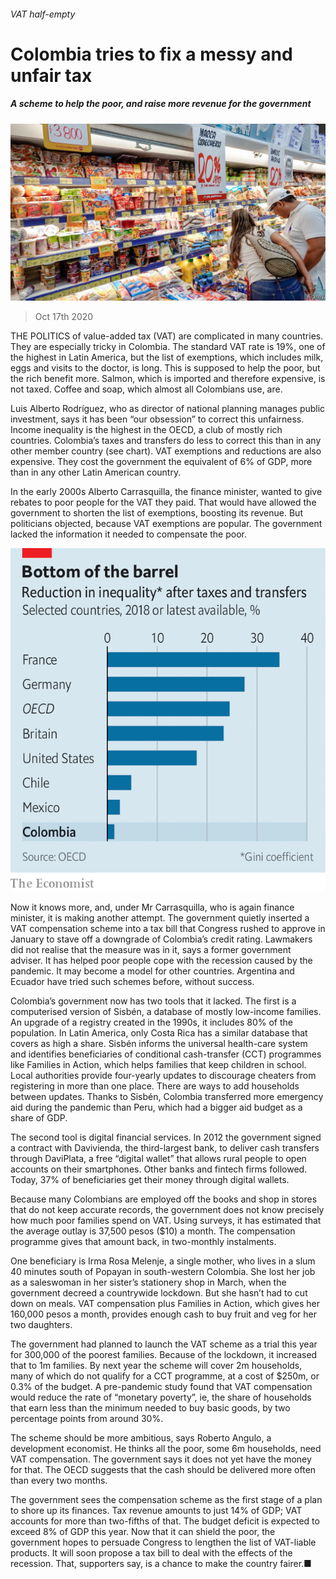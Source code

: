 ###### VAT half-empty

# Colombia tries to fix a messy and unfair tax 

##### A scheme to help the poor, and raise more revenue for the government 

![image](images/20201017_AMP501.jpg) 

> Oct 17th 2020 


THE POLITICS of value-added tax (VAT) are complicated in many countries. They are especially tricky in Colombia. The standard VAT rate is 19%, one of the highest in Latin America, but the list of exemptions, which includes milk, eggs and visits to the doctor, is long. This is supposed to help the poor, but the rich benefit more. Salmon, which is imported and therefore expensive, is not taxed. Coffee and soap, which almost all Colombians use, are.


Luis Alberto Rodríguez, who as director of national planning manages public investment, says it has been “our obsession” to correct this unfairness. Income inequality is the highest in the OECD, a club of mostly rich countries. Colombia’s taxes and transfers do less to correct this than in any other member country (see chart). VAT exemptions and reductions are also expensive. They cost the government the equivalent of 6% of GDP, more than in any other Latin American country.



In the early 2000s Alberto Carrasquilla, the finance minister, wanted to give rebates to poor people for the VAT they paid. That would have allowed the government to shorten the list of exemptions, boosting its revenue. But politicians objected, because VAT exemptions are popular. The government lacked the information it needed to compensate the poor.

![image](images/20201017_AMC147.png) 



Now it knows more, and, under Mr Carrasquilla, who is again finance minister, it is making another attempt. The government quietly inserted a VAT compensation scheme into a tax bill that Congress rushed to approve in January to stave off a downgrade of Colombia’s credit rating. Lawmakers did not realise that the measure was in it, says a former government adviser. It has helped poor people cope with the recession caused by the pandemic. It may become a model for other countries. Argentina and Ecuador have tried such schemes before, without success.


Colombia’s government now has two tools that it lacked. The first is a computerised version of Sisbén, a database of mostly low-income families. An upgrade of a registry created in the 1990s, it includes 80% of the population. In Latin America, only Costa Rica has a similar database that covers as high a share. Sisbén informs the universal health-care system and identifies beneficiaries of conditional cash-transfer (CCT) programmes like Families in Action, which helps families that keep children in school. Local authorities provide four-yearly updates to discourage cheaters from registering in more than one place. There are ways to add households between updates. Thanks to Sisbén, Colombia transferred more emergency aid during the pandemic than Peru, which had a bigger aid budget as a share of GDP.


The second tool is digital financial services. In 2012 the government signed a contract with Davivienda, the third-largest bank, to deliver cash transfers through DaviPlata, a free “digital wallet” that allows rural people to open accounts on their smartphones. Other banks and fintech firms followed. Today, 37% of beneficiaries get their money through digital wallets.


Because many Colombians are employed off the books and shop in stores that do not keep accurate records, the government does not know precisely how much poor families spend on VAT. Using surveys, it has estimated that the average outlay is 37,500 pesos ($10) a month. The compensation programme gives that amount back, in two-monthly instalments.


One beneficiary is Irma Rosa Melenje, a single mother, who lives in a slum 40 minutes south of Popayan in south-western Colombia. She lost her job as a saleswoman in her sister’s stationery shop in March, when the government decreed a countrywide lockdown. But she hasn’t had to cut down on meals. VAT compensation plus Families in Action, which gives her 160,000 pesos a month, provides enough cash to buy fruit and veg for her two daughters.


The government had planned to launch the VAT scheme as a trial this year for 300,000 of the poorest families. Because of the lockdown, it increased that to 1m families. By next year the scheme will cover 2m households, many of which do not qualify for a CCT programme, at a cost of $250m, or 0.3% of the budget. A pre-pandemic study found that VAT compensation would reduce the rate of “monetary poverty”, ie, the share of households that earn less than the minimum needed to buy basic goods, by two percentage points from around 30%.


The scheme should be more ambitious, says Roberto Angulo, a development economist. He thinks all the poor, some 6m households, need VAT compensation. The government says it does not yet have the money for that. The OECD suggests that the cash should be delivered more often than every two months.


The government sees the compensation scheme as the first stage of a plan to shore up its finances. Tax revenue amounts to just 14% of GDP; VAT accounts for more than two-fifths of that. The budget deficit is expected to exceed 8% of GDP this year. Now that it can shield the poor, the government hopes to persuade Congress to lengthen the list of VAT-liable products. It will soon propose a tax bill to deal with the effects of the recession. That, supporters say, is a chance to make the country fairer.■

